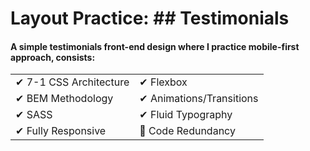 # Layout Practice: ## Testimonials

#### A simple testimonials front-end design where I practice mobile-first approach, consists:

<table border="0">
 <tr>
    <td>✔ 7-1 CSS Architecture</td>
    <td>✔ Flexbox</td>
 </tr>
 <tr>
    <td>✔ BEM Methodology</td>
    <td>✔ Animations/Transitions</td>
 </tr>
 <tr>
    <td>✔ SASS</td>
    <td>✔ Fluid Typography</td>
 </tr>
 <tr>
    <td>✔ Fully Responsive</td>
    <td>🚫 Code Redundancy</td>
 </tr>
</table>
